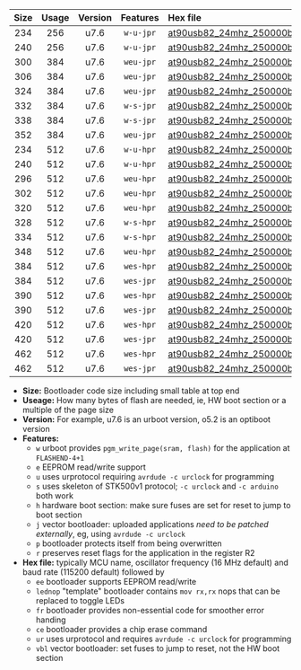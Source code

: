 |Size|Usage|Version|Features|Hex file|
|:-:|:-:|:-:|:-:|:--|
|234|256|u7.6|`w-u-jpr`|[at90usb82_24mhz_250000bps_ur_vbl.hex](https://raw.githubusercontent.com/stefanrueger/urboot/main/at90usb82_24mhz_250000bps_ur_vbl.hex)|
|240|256|u7.6|`w-u-jpr`|[at90usb82_24mhz_250000bps_lednop_ur_vbl.hex](https://raw.githubusercontent.com/stefanrueger/urboot/main/at90usb82_24mhz_250000bps_lednop_ur_vbl.hex)|
|300|384|u7.6|`weu-jpr`|[at90usb82_24mhz_250000bps_ee_ur_vbl.hex](https://raw.githubusercontent.com/stefanrueger/urboot/main/at90usb82_24mhz_250000bps_ee_ur_vbl.hex)|
|306|384|u7.6|`weu-jpr`|[at90usb82_24mhz_250000bps_ee_lednop_ur_vbl.hex](https://raw.githubusercontent.com/stefanrueger/urboot/main/at90usb82_24mhz_250000bps_ee_lednop_ur_vbl.hex)|
|324|384|u7.6|`weu-jpr`|[at90usb82_24mhz_250000bps_ee_lednop_fr_ur_vbl.hex](https://raw.githubusercontent.com/stefanrueger/urboot/main/at90usb82_24mhz_250000bps_ee_lednop_fr_ur_vbl.hex)|
|332|384|u7.6|`w-s-jpr`|[at90usb82_24mhz_250000bps_vbl.hex](https://raw.githubusercontent.com/stefanrueger/urboot/main/at90usb82_24mhz_250000bps_vbl.hex)|
|338|384|u7.6|`w-s-jpr`|[at90usb82_24mhz_250000bps_lednop_vbl.hex](https://raw.githubusercontent.com/stefanrueger/urboot/main/at90usb82_24mhz_250000bps_lednop_vbl.hex)|
|352|384|u7.6|`weu-jpr`|[at90usb82_24mhz_250000bps_ee_lednop_fr_ce_ur_vbl.hex](https://raw.githubusercontent.com/stefanrueger/urboot/main/at90usb82_24mhz_250000bps_ee_lednop_fr_ce_ur_vbl.hex)|
|234|512|u7.6|`w-u-hpr`|[at90usb82_24mhz_250000bps_ur.hex](https://raw.githubusercontent.com/stefanrueger/urboot/main/at90usb82_24mhz_250000bps_ur.hex)|
|240|512|u7.6|`w-u-hpr`|[at90usb82_24mhz_250000bps_lednop_ur.hex](https://raw.githubusercontent.com/stefanrueger/urboot/main/at90usb82_24mhz_250000bps_lednop_ur.hex)|
|296|512|u7.6|`weu-hpr`|[at90usb82_24mhz_250000bps_ee_ur.hex](https://raw.githubusercontent.com/stefanrueger/urboot/main/at90usb82_24mhz_250000bps_ee_ur.hex)|
|302|512|u7.6|`weu-hpr`|[at90usb82_24mhz_250000bps_ee_lednop_ur.hex](https://raw.githubusercontent.com/stefanrueger/urboot/main/at90usb82_24mhz_250000bps_ee_lednop_ur.hex)|
|320|512|u7.6|`weu-hpr`|[at90usb82_24mhz_250000bps_ee_lednop_fr_ur.hex](https://raw.githubusercontent.com/stefanrueger/urboot/main/at90usb82_24mhz_250000bps_ee_lednop_fr_ur.hex)|
|328|512|u7.6|`w-s-hpr`|[at90usb82_24mhz_250000bps.hex](https://raw.githubusercontent.com/stefanrueger/urboot/main/at90usb82_24mhz_250000bps.hex)|
|334|512|u7.6|`w-s-hpr`|[at90usb82_24mhz_250000bps_lednop.hex](https://raw.githubusercontent.com/stefanrueger/urboot/main/at90usb82_24mhz_250000bps_lednop.hex)|
|348|512|u7.6|`weu-hpr`|[at90usb82_24mhz_250000bps_ee_lednop_fr_ce_ur.hex](https://raw.githubusercontent.com/stefanrueger/urboot/main/at90usb82_24mhz_250000bps_ee_lednop_fr_ce_ur.hex)|
|384|512|u7.6|`wes-hpr`|[at90usb82_24mhz_250000bps_ee.hex](https://raw.githubusercontent.com/stefanrueger/urboot/main/at90usb82_24mhz_250000bps_ee.hex)|
|384|512|u7.6|`wes-jpr`|[at90usb82_24mhz_250000bps_ee_vbl.hex](https://raw.githubusercontent.com/stefanrueger/urboot/main/at90usb82_24mhz_250000bps_ee_vbl.hex)|
|390|512|u7.6|`wes-hpr`|[at90usb82_24mhz_250000bps_ee_lednop.hex](https://raw.githubusercontent.com/stefanrueger/urboot/main/at90usb82_24mhz_250000bps_ee_lednop.hex)|
|390|512|u7.6|`wes-jpr`|[at90usb82_24mhz_250000bps_ee_lednop_vbl.hex](https://raw.githubusercontent.com/stefanrueger/urboot/main/at90usb82_24mhz_250000bps_ee_lednop_vbl.hex)|
|420|512|u7.6|`wes-hpr`|[at90usb82_24mhz_250000bps_ee_lednop_fr.hex](https://raw.githubusercontent.com/stefanrueger/urboot/main/at90usb82_24mhz_250000bps_ee_lednop_fr.hex)|
|420|512|u7.6|`wes-jpr`|[at90usb82_24mhz_250000bps_ee_lednop_fr_vbl.hex](https://raw.githubusercontent.com/stefanrueger/urboot/main/at90usb82_24mhz_250000bps_ee_lednop_fr_vbl.hex)|
|462|512|u7.6|`wes-hpr`|[at90usb82_24mhz_250000bps_ee_lednop_fr_ce.hex](https://raw.githubusercontent.com/stefanrueger/urboot/main/at90usb82_24mhz_250000bps_ee_lednop_fr_ce.hex)|
|462|512|u7.6|`wes-jpr`|[at90usb82_24mhz_250000bps_ee_lednop_fr_ce_vbl.hex](https://raw.githubusercontent.com/stefanrueger/urboot/main/at90usb82_24mhz_250000bps_ee_lednop_fr_ce_vbl.hex)|

- **Size:** Bootloader code size including small table at top end
- **Useage:** How many bytes of flash are needed, ie, HW boot section or a multiple of the page size
- **Version:** For example, u7.6 is an urboot version, o5.2 is an optiboot version
- **Features:**
  + `w` urboot provides `pgm_write_page(sram, flash)` for the application at `FLASHEND-4+1`
  + `e` EEPROM read/write support
  + `u` uses urprotocol requiring `avrdude -c urclock` for programming
  + `s` uses skeleton of STK500v1 protocol; `-c urclock` and `-c arduino` both work
  + `h` hardware boot section: make sure fuses are set for reset to jump to boot section
  + `j` vector bootloader: uploaded applications *need to be patched externally*, eg, using `avrdude -c urclock`
  + `p` bootloader protects itself from being overwritten
  + `r` preserves reset flags for the application in the register R2
- **Hex file:** typically MCU name, oscillator frequency (16 MHz default) and baud rate (115200 default) followed by
  + `ee` bootloader supports EEPROM read/write
  + `lednop` "template" bootloader contains `mov rx,rx` nops that can be replaced to toggle LEDs
  + `fr` bootloader provides non-essential code for smoother error handing
  + `ce` bootloader provides a chip erase command
  + `ur` uses urprotocol and requires `avrdude -c urclock` for programming
  + `vbl` vector bootloader: set fuses to jump to reset, not the HW boot section
